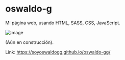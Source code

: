 # oswaldo-g

Mi página web, usando HTML, SASS, CSS, JavaScript.

![image](https://user-images.githubusercontent.com/84472573/123198656-1bf06900-d473-11eb-83df-9f2d2488f2db.png)

(Aún en construcción).

Link: https://soyoswaldogg.github.io/oswaldo-gg/
